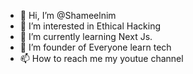 - 👋 Hi, I’m @Shameelnim
- 👀 I’m interested in Ethical Hacking
- 🌱 I’m currently learning Next Js.
- 💞️ I’m founder of Everyone learn tech
- 📫 How to reach me my youtue channel

<!---
Shameelnim/Shameelnim is a ✨ special ✨ repository because its `README.md` (this file) appears on your GitHub profile.
You can click the Preview link to take a look at your changes.
--->
